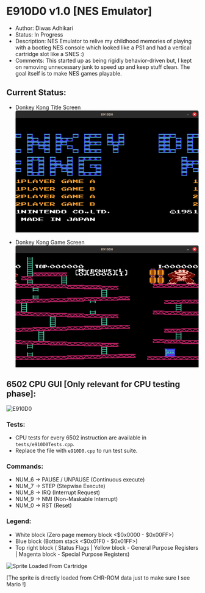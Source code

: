 # E910D0 v1.0 [NES Emulator]
- Author: Diwas Adhikari
- Status: In Progress
- Description: NES Emulator to relive my childhood memories of playing with a bootleg NES console 
             which looked like a PS1 and had a vertical cartridge slot like a SNES :)
- Comments: This started up as being rigidly behavior-driven but, I kept on removing unnecessary
          junk to speed up and keep stuff clean. The goal itself is to make NES games playable.


## Current Status:
- Donkey Kong Title Screen
![Donkey Kong Title Screen](rsrc/snip6.png)

- Donkey Kong Game Screen
![Donkey Kong Game Screen](rsrc/snip7.png)

## 6502 CPU GUI [Only relevant for CPU testing phase]:
![E910D0](rsrc/snip.png)

### Tests:
- CPU tests for every 6502 instruction are available in `tests/e910D0Tests.cpp`.
- Replace the file with `e910D0.cpp` to run test suite.

### Commands:
- NUM_6 -> PAUSE / UNPAUSE (Continuous execute)
- NUM_7 -> STEP (Stepwise Execute)
- NUM_8 -> IRQ (Interrupt Request)
- NUM_9 -> NMI (Non-Maskable Interrupt)
- NUM_0 -> RST (Reset)

### Legend:
- White block (Zero page memory block <$0x0000 - $0x00FF>)
- Blue block (Bottom stack <$0x01F0 - $0x01FF>)
- Top right block 
( Status Flags | Yellow block - General Purpose Registers | Magenta block - Special Purpose Registers)

![Sprite Loaded From Cartridge](rsrc/snip2.gif)

[The sprite is directly loaded from CHR-ROM data just to make sure I see Mario !] 


